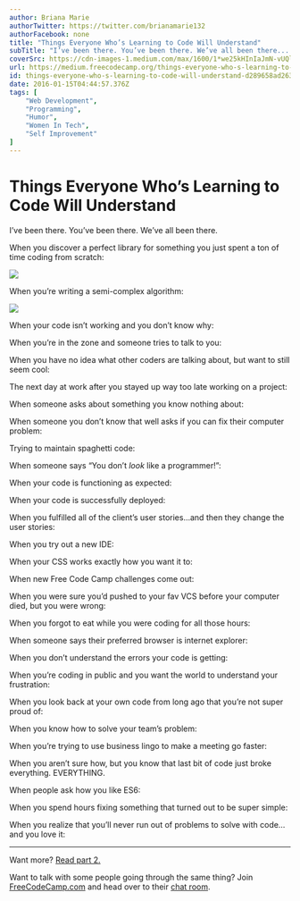```yaml
---
author: Briana Marie
authorTwitter: https://twitter.com/brianamarie132
authorFacebook: none
title: "Things Everyone Who’s Learning to Code Will Understand"
subTitle: "I’ve been there. You’ve been there. We’ve all been there...."
coverSrc: https://cdn-images-1.medium.com/max/1600/1*we25kHInIaJmN-vUQlbCwg.gif
url: https://medium.freecodecamp.org/things-everyone-who-s-learning-to-code-will-understand-d289658ad263
id: things-everyone-who-s-learning-to-code-will-understand-d289658ad263
date: 2016-01-15T04:44:57.376Z
tags: [
	"Web Development",
	"Programming",
	"Humor",
	"Women In Tech",
	"Self Improvement"
]
---
```

# Things Everyone Who’s Learning to Code Will Understand

I’ve been there. You’ve been there. We’ve all been there.

When you discover a perfect library for something you just spent a ton of time coding from scratch:







![](https://cdn-images-1.medium.com/max/1600/1*we25kHInIaJmN-vUQlbCwg.gif)








When you’re writing a semi-complex algorithm:







![](https://cdn-images-1.medium.com/max/1600/1*MINb-ejYCab5RKkhqAplDA.gif)








When your code isn’t working and you don’t know why:














When you’re in the zone and someone tries to talk to you:














When you have no idea what other coders are talking about, but want to still seem cool:














The next day at work after you stayed up way too late working on a project:














When someone asks about something you know nothing about:














When someone you don’t know that well asks if you can fix their computer problem:














Trying to maintain spaghetti code:














When someone says “You don’t _look_ like a programmer!”:














When your code is functioning as expected:














When your code is successfully deployed:














When you fulfilled all of the client’s user stories…and then they change the user stories:














When you try out a new IDE:














When your CSS works exactly how you want it to:














When new Free Code Camp challenges come out:














When you were sure you’d pushed to your fav VCS before your computer died, but you were wrong:














When you forgot to eat while you were coding for all those hours:














When someone says their preferred browser is internet explorer:














When you don’t understand the errors your code is getting:














When you’re coding in public and you want the world to understand your frustration:














When you look back at your own code from long ago that you’re not super proud of:














When you know how to solve your team’s problem:














When you’re trying to use business lingo to make a meeting go faster:














When you aren’t sure how, but you know that last bit of code just broke everything. EVERYTHING.














When people ask how you like ES6:














When you spend hours fixing something that turned out to be super simple:














When you realize that you’ll never run out of problems to solve with code…and you love it:
























* * *







Want more? [Read part 2.](https://medium.freecodecamp.com/things-people-learning-to-code-will-understand-part-2-6685cbed8c6#.5dxeynij8)

Want to talk with some people going through the same thing? Join [FreeCodeCamp.com](http://www.freecodecamp.com) and head over to their [chat room](https://gitter.im/FreeCodeCamp/FreeCodeCamp).








